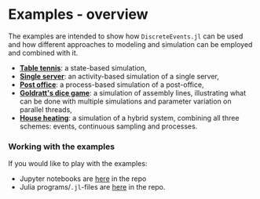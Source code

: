 # Examples - overview

The examples are intended to show how `DiscreteEvents.jl` can be used and how different approaches to modeling and simulation can be employed and combined with it.

- [**Table tennis**](tabletennis.md): a state-based simulation,
- [**Single server**](singleserver.md): an activity-based simulation of a single
  server,
- [**Post office**](postoffice/postoffice.md): a process-based simulation of a
  post-office,
- [**Goldratt's dice game**](dicegame/dicegame.md): a simulation of assembly lines,
  illustrating what can be done with multiple simulations and parameter variation on
  parallel threads,
- [**House heating**](house_heating/house_heating.md): a simulation of a hybrid
  system, combining all three schemes: events, continuous sampling and processes.

### Working with the examples

If you would like to play with the examples:

- Jupyter notebooks are [here](https://github.com/pbayer/DiscreteEventsCompanion.jl/tree/master/notebooks) in the repo
- Julia programs/`.jl`-files are [here](https://github.com/pbayer/DiscreteEventsCompanion.jl/tree/master/examples) in the repo.
